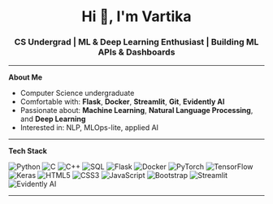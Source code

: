 <h1 align="center">Hi 👋, I'm Vartika </h1>
<h3 align="center">CS Undergrad | ML & Deep Learning Enthusiast | Building ML APIs & Dashboards</h3>

---

**About Me**  
- Computer Science undergraduate   
- Comfortable with: **Flask**, **Docker**, **Streamlit**, **Git**, **Evidently AI**  
- Passionate about: **Machine Learning**, **Natural Language Processing**, and **Deep Learning**
- Interested in: NLP, MLOps-lite, applied AI
 
---

**Tech Stack**

<!-- Badges with logos -->
![Python](https://img.shields.io/badge/-Python-3776AB?style=flat&logo=python&logoColor=white)
![C](https://img.shields.io/badge/-C-A8B9CC?style=flat&logo=c&logoColor=white)
![C++](https://img.shields.io/badge/-C++-00599C?style=flat&logo=cplusplus&logoColor=white)
![SQL](https://img.shields.io/badge/-SQL-4479A1?style=flat&logo=mysql&logoColor=white)
![Flask](https://img.shields.io/badge/-Flask-000000?style=flat&logo=flask)
![Docker](https://img.shields.io/badge/-Docker-2496ED?style=flat&logo=docker&logoColor=white)
![PyTorch](https://img.shields.io/badge/-PyTorch-EE4C2C?style=flat&logo=pytorch&logoColor=white)
![TensorFlow](https://img.shields.io/badge/-TensorFlow-FF6F00?style=flat&logo=tensorflow&logoColor=white)
![Keras](https://img.shields.io/badge/-Keras-D00000?style=flat&logo=keras&logoColor=white)
![HTML5](https://img.shields.io/badge/-HTML5-E34F26?style=flat&logo=html5&logoColor=white)
![CSS3](https://img.shields.io/badge/-CSS3-1572B6?style=flat&logo=css3&logoColor=white)
![JavaScript](https://img.shields.io/badge/-JavaScript-F7DF1E?style=flat&logo=javascript&logoColor=black)
![Bootstrap](https://img.shields.io/badge/-Bootstrap-7952B3?style=flat&logo=bootstrap&logoColor=white)
![Streamlit](https://img.shields.io/badge/-Streamlit-FF4B4B?style=flat&logo=streamlit&logoColor=white)
![Evidently AI](https://img.shields.io/badge/-Evidently%20AI-3F51B5?style=flat&logo=monitor&logoColor=white)


---





